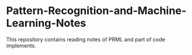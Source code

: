 # Pattern-Recognition-and-Machine-Learning-Notes
This repository contains reading notes of PRML and part of code implements.
